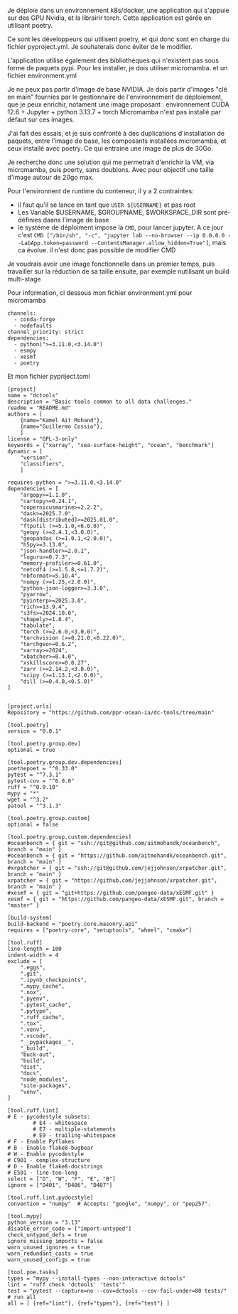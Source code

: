 

Je déploie dans un environnement k8s/docker, une application qui s'appuie sur des GPU Nvidia, et la librairir torch.
Cette application est gérée en utilisant poetry.

Ce sont les développeurs qui utilisent poetry, et qui donc sont en charge du fichier pyproject.yml.
Je souhaterais donc éviter de le modifier.

L'application utilise également des bibliothèques qui n'existent pas sous forme de paquets pypi.
Pour les installer, je dois utiliser micromamba. et un fichier environment.yml

Je ne peux pas partir d'image de base NVIDIA.
Je dois partir d'images "clé en main" fournies par le gestionnaire de l'environnement de déploiement, que je peux enrichir, notament une image proposant : environnement CUDA 12.6 + Jupyter + python 3.13.7 + torch
Micromamba n'est pas installé par défaut sur ces images.

J'ai fait des essais, et je suis confronté à des duplications d'installation de paquets, entre l'image de base, les composants installées micromamba, et ceux installé avec poetry.
Ce qui entraine une image de plus de 30Go.

Je recherche donc une solution qui me permetrait d'enrichir la VM, via micromamba, puis poerty, sans doublons.
Avec pour objectif une taille d'image autour de 20go max.

Pour l'environnent de runtime du conteneur, il y a 2 contraintes: 
- il faut qu'il se lance en tant que `USER ${USERNAME}` et pas root
- Les Variable $USERNAME, $GROUPNAME, $WORKSPACE_DIR sont pré-définies daans l'image de base
- le systéme de déploiment impose la `CMD`, pour lancer jupyter. A ce jour c'est `CMD ["/bin/sh", "-c", "jupyter lab --no-browser --ip 0.0.0.0 --LabApp.token=password --ContentsManager.allow_hidden=True"]`, mais ca évolue. il n'est donc pas possible de modifier CMD


Je voudrais avoir une image fonctionnelle dans un premier temps, puis travailler sur la réduction de sa taille ensuite, par exemple nutilisant un build multi-stage

Pour information, ci dessous mon fichier environment.yml pour micromamba
```
channels:
  - conda-forge
  - nodefaults
channel_priority: strict
dependencies:
  - python(">=3.11.0,<3.14.0")
  - esmpy
  - xesmf
  - poetry
```
Et mon fichier pypriject.toml
```
[project]
name = "dctools"
description = "Basic tools common to all data challenges."
readme = "README.md"
authors = [
    {name="Kamel Ait Mohand"},
    {name="Guillermo Cossio"},
    ]
license = "GPL-3-only"
keywords = ["xarray", "sea-surface-height", "ocean", "benchmark"]
dynamic = [
    "version",
    "classifiers",
    ]

requires-python = ">=3.11.0,<3.14.0"
dependencies = [
    "argopy>=1.1.0",
    "cartopy>=0.24.1",
    "copernicusmarine>=2.2.2",
    "dask>=2025.7.0",
    "dask[distributed]>=2025.01.0",
    "ftputil (>=5.1.0,<6.0.0)",
    "geopy (>=2.4.1,<3.0.0)",
    "geopandas (>=1.0.1,<2.0.0)",
    "h5py>=3.13.0",
    "json-handler>=2.0.1",
    "loguru>=0.7.3",
    "memory-profiler>=0.61.0",
    "netcdf4 (>=1.5.8,<=1.7.2)",
    "nbformat>=5.10.4",
    "numpy (>=1.25,<2.0.0)",
    "python-json-logger>=3.3.0",
    "pyarrow",
    "pyinterp>=2025.3.0",
    "rich>=13.9.4",
    "s3fs>=2024.10.0",
    "shapely>=1.8.4",
    "tabulate",
    "torch (>=2.6.0,<3.0.0)",
    "torchvision (>=0.21.0,<0.22.0)",
    "torchgeo>=0.6.2",
    "xarray>=2024",
    "xbatcher>=0.4.0",
    "xskillscore>=0.0.27",
    "zarr (>=2.14.2,<3.0.0)",
    "scipy (>=1.13.1,<2.0.0)",
    "dill (>=0.4.0,<0.5.0)"
]


[project.urls]
Repository = "https://github.com/ppr-ocean-ia/dc-tools/tree/main"

[tool.poetry]
version = "0.0.1"

[tool.poetry.group.dev]
optional = true

[tool.poetry.group.dev.dependencies]
poethepoet = "^0.33.0"
pytest = "^7.3.1"
pytest-cov = "^6.0.0"
ruff = "^0.9.10"
mypy = "*"
wget = "^3.2"
patool = "^3.1.3"

[tool.poetry.group.custom]
optional = false

[tool.poetry.group.custom.dependencies]
#oceanbench = { git = "ssh://git@github.com/aitmohandk/oceanbench", branch = "main" }
#oceanbench = { git = "https://github.com/aitmohandk/oceanbench.git", branch = "main" }
#xrpatcher = { git = "ssh://git@github.com/jejjohnson/xrpatcher.git", branch = "main" }
xrpatcher = { git = "https://github.com/jejjohnson/xrpatcher.git", branch = "main" }
#xesmf = { git = "git+https://github.com/pangeo-data/xESMF.git" }
xesmf = { git = "https://github.com/pangeo-data/xESMF.git", branch = "master" }

[build-system]
build-backend = "poetry.core.masonry.api"
requires = ["poetry-core", "setuptools", "wheel", "cmake"]

[tool.ruff]
line-length = 100
indent-width = 4
exclude = [
    ".eggs",
    ".git",
    ".ipynb_checkpoints",
    ".mypy_cache",
    ".nox",
    ".pyenv",
    ".pytest_cache",
    ".pytype",
    ".ruff_cache",
    ".tox",
    ".venv",
    ".vscode",
    "__pypackages__",
    "_build",
    "buck-out",
    "build",
    "dist",
    "docs",
    "node_modules",
    "site-packages",
    "venv",
]

[tool.ruff.lint]
# E - pycodestyle subsets:
		# E4 - whitespace
		# E7 - multiple-statements
		# E9 - trailing-whitespace
# F - Enable Pyflakes
# B - Enable flake8-bugbear
# W - Enable pycodestyle
# C901 - complex-structure
# D - Enable flake8-docstrings
# E501 - line-too-long
select = ["D", "W", "F", "E", "B"]
ignore = ["D401", "D406", "D407"]

[tool.ruff.lint.pydocstyle]
convention = "numpy"  # Accepts: "google", "numpy", or "pep257".

[tool.mypy]
python_version = "3.13"
disable_error_code = ["import-untyped"]
check_untyped_defs = true
ignore_missing_imports = false
warn_unused_ignores = true
warn_redundant_casts = true
warn_unused_configs = true

[tool.poe.tasks]
types = "mypy --install-types --non-interactive dctools"
lint = "ruff check 'dctools' 'tests'"
test = "pytest --capture=no --cov=dctools --cov-fail-under=80 tests/"
# run all
all = [ {ref="lint"}, {ref="types"}, {ref="test"} ]
```
